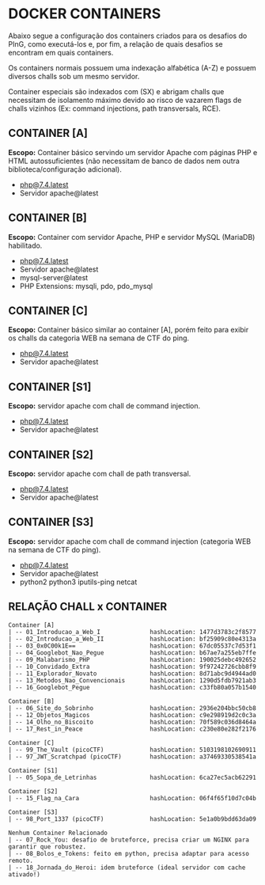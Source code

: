 # DOCKER CONTAINERS

Abaixo segue a configuração dos containers criados para os desafios do PInG, como executá-los e, por fim, a relação de quais desafios se encontram em quais containers. 

Os containers normais possuem uma indexação alfabética (A-Z) e possuem diversos challs sob um mesmo servidor.

Container especiais são indexados com (SX) e abrigam challs que necessitam de isolamento máximo devido ao risco de vazarem flags de challs vizinhos (Ex: command injections, path transversals, RCE).

## CONTAINER [A]

**Escopo:** Container básico servindo um servidor Apache com páginas PHP e HTML autossuficientes (não necessitam de banco de dados nem outra biblioteca/configuração adicional).

- php@7.4.latest
- Servidor apache@latest

## CONTAINER [B]

**Escopo:** Container com servidor Apache, PHP e servidor MySQL (MariaDB) habilitado.

- php@7.4.latest
- Servidor apache@latest
- mysql-server@latest 
- PHP Extensions: mysqli, pdo, pdo_mysql

## CONTAINER [C]

**Escopo:** Container básico similar ao container \[A\], porém feito para exibir os challs da categoria WEB na semana de CTF do ping.

- php@7.4.latest
- Servidor apache@latest

## CONTAINER [S1]

**Escopo:** servidor apache com chall de command injection.

- php@7.4.latest
- Servidor apache@latest

## CONTAINER [S2]

**Escopo:** servidor apache com chall de path transversal.

- php@7.4.latest
- Servidor apache@latest

## CONTAINER [S3]

**Escopo:** servidor apache com chall de command injection (categoria WEB na semana de CTF do ping).

- php@7.4.latest
- Servidor apache@latest
- python2 python3 iputils-ping netcat

## RELAÇÃO CHALL x CONTAINER

```
Container [A]
| -- 01_Introducao_a_Web_I              hashLocation: 1477d3783c2f8577
| -- 02_Introducao_a_Web_II             hashLocation: bf25909c80e4313a
| -- 03_0x0C00k1E==                     hashLocation: 67dc05537c7d53f1
| -- 04_Googlebot_Nao_Pegue             hashLocation: b67ae7a255eb7ffe
| -- 09_Malabarismo_PHP                 hashLocation: 190025debc492652
| -- 10_Convidado_Extra                 hashLocation: 9f97242726cbb8f9
| -- 11_Explorador_Novato               hashLocation: 8d71abc9d4944ad0
| -- 13_Metodos_Nao_Convencionais       hashLocation: 1290d5fdb7921ab3
| -- 16_Googlebot_Pegue                 hashLocation: c33fb80a057b1540

Container [B]
| -- 06_Site_do_Sobrinho                hashLocation: 2936e204bbc50cb8
| -- 12_Objetos_Magicos                 hashLocation: c9e298919d2c0c3a
| -- 14_Olho_no_Biscoito                hashLocation: 70f589c036d8464a
| -- 17_Rest_in_Peace                   hashLocation: c230e80e282f2176

Container [C]
| -- 99_The_Vault (picoCTF)             hashLocation: 5103198102690911
| -- 97_JWT_Scratchpad (picoCTF)        hashLocation: a37469330538541a

Container [S1]
| -- 05_Sopa_de_Letrinhas               hashLocation: 6ca27ec5acb62291

Container [S2]
| -- 15_Flag_na_Cara                    hashLocation: 06f4f65f10d7c04b

Container [S3]
| -- 98_Port_1337 (picoCTF)             hashLocation: 5e1a0b9bdd63da09

Nenhum Container Relacionado
| -- 07_Rock_You: desafio de bruteforce, precisa criar um NGINX para garantir que robustez.
| -- 08_Bolos_e_Tokens: feito em python, precisa adaptar para acesso remoto.
| -- 18_Jornada_do_Heroi: idem bruteforce (ideal servidor com cache ativado!)
```
